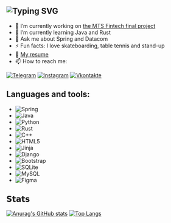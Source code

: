 ## ![Typing SVG](https://readme-typing-svg.herokuapp.com?color=%2336BCF7&lines=Danila+Evdokimov)
- 🔭 I’m currently working on [the MTS Fintech final project](https://github.com/turbosith/loan_applications/tree/dev)
- 🌱 I’m currently learning Java and Rust
- 💬 Ask me about Spring and Datacom
- ⚡ Fun facts: I love skateboarding, table tennis and stand-up
- 📝 [My resume](https://drive.google.com/drive/folders/1zFvZNot3629YYNP749qi1W-AhJjnV8xd?usp=sharing)
- 📫 How to reach me:

[![Telegram](https://img.shields.io/badge/-Telegram-090909?style=for-the-badge&logo=telegram&logoColor=27A0D9)](https://t.me/Turbo4442)
[![Instagram](https://img.shields.io/badge/-Instagram-090909?style=for-the-badge&logo=instagram&logoColor=B4068E)](https://www.instagram.com/_tuurbo_)
[![Vkontakte](https://img.shields.io/badge/-Vkontakte-090909?style=for-the-badge&logo=Vk&logoColor=4F7DB3)](https://vk.com/turbosith)
## Languages and tools:

- ![Spring](https://img.shields.io/badge/spring%20-%236DB33F.svg?&style=for-the-badge&logo=spring&logoColor=white)
- ![Java](https://img.shields.io/badge/-Java-red?style=for-the-badge&logo=java)
- ![Python](https://img.shields.io/badge/python-3670A0?style=for-the-badge&logo=python&logoColor=ffdd54)
- ![Rust](https://img.shields.io/badge/rust-%23000000.svg?&style=for-the-badge&logo=rust&logoColor=white)
- ![C++](https://img.shields.io/badge/-C++-00599C?style=for-the-badge&logo=c%2b%2b)
- ![HTML5](https://img.shields.io/badge/html5-%23E34F26.svg?style=for-the-badge&logo=html5&logoColor=white)
- ![Jinja](https://img.shields.io/badge/jinja-white.svg?style=for-the-badge&logo=jinja&logoColor=black)
- ![Django](https://img.shields.io/badge/django-%23092E20.svg?style=for-the-badge&logo=django&logoColor=white)
- ![Bootstrap](https://img.shields.io/badge/bootstrap-%23563D7C.svg?style=for-the-badge&logo=bootstrap&logoColor=white)
- ![SQLite](https://img.shields.io/badge/sqlite-%2307405e.svg?style=for-the-badge&logo=sqlite&logoColor=white)
- ![MySQL](https://img.shields.io/badge/mysql-%2300f.svg?style=for-the-badge&logo=mysql&logoColor=white)
- ![Figma](https://img.shields.io/badge/figma-%23F24E1E.svg?style=for-the-badge&logo=figma&logoColor=white)
## 𝗦𝘁𝗮𝘁𝘀

[![Anurag's GitHub stats](https://github-readme-stats.vercel.app/api?username=turbosith&hide=stars,prs,issues,contribs&show_icons=true&theme=tokyonight)](https://github.com/turbosith/github-readme-stats) [![Top Langs](https://github-readme-stats.vercel.app/api/top-langs/?username=turbosith&layout=compact&show_icons=true&theme=tokyonight)](https://github.com/turbosith/github-readme-stats)

